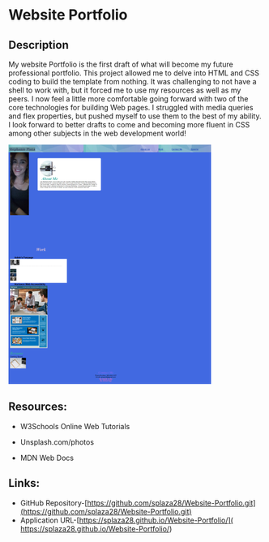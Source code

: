 # **Website Portfolio** #
 

## Description ##
My website Portfolio is the first draft of what will become my future professional portfolio. This project allowed me to delve into HTML and CSS coding to build the template from nothing. It was challenging to not have a shell to work with, but it forced me to use my resources as well as my peers. I now feel a little more comfortable going forward with two of the core technologies for building Web pages. I struggled with media queries and flex properties, but pushed myself to use them to the best of my ability. I look forward to better drafts to come and becoming more fluent in CSS among other subjects in the web development world! 

![](https://raw.githubusercontent.com/splaza28/Website-Portfolio/main/assets/images/screenshot-splaza28-github-io-Website-Portfolio-1614064848523%20(1).png)



## Resources: ##



- W3Schools Online Web Tutorials
 
- Unsplash.com/photos 

- MDN Web Docs
## Links: ##

- GitHub Repository-[https://github.com/splaza28/Website-Portfolio.git](https://github.com/splaza28/Website-Portfolio.git)
- Application URL-[https://splaza28.github.io/Website-Portfolio/]( https://splaza28.github.io/Website-Portfolio/)





